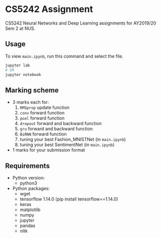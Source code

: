 # CS5242 Assignment

CS5242 Neural Networks and Deep Learning assignments for AY2019/20 Sem 2 at NUS.

## Usage

To view `main.ipynb`, run this command and select the file.

```sh
jupyter lab
# OR
jupyter notebook
```

## Marking scheme

- 3 marks each for:
    1. `RMSprop` update function
    2. `conv` forward function
    3. `pool` forward function
    4. `dropout` forward and backward function
    5. `gru` forward and backward function
    6. `BiRNN` forward function
    7. tuning your best Fashion_MNISTNet (in `main.ipynb`)
    8. tuning your best SentimentNet (in `main.ipynb`)
- 1 marks for your submission format

## Requirements

- Python version:
    - python3
- Python packages:
    - wget
    - tensorflow 1.14.0 (pip install tensorflow==1.14.0)
    - keras
    - matplotlib
    - numpy
    - jupyter
    - pandas
    - nltk

